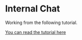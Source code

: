 # Internal Chat
Working from the following tutorial.

[You can read the tutorial here](http://www.jenniferbland.com/saving-data-to-mongodb-database-from-node-js-application-tutorial/)
